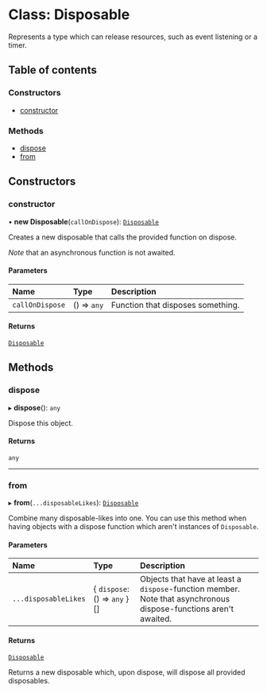 # Class: Disposable

Represents a type which can release resources, such
as event listening or a timer.

## Table of contents

### Constructors

- [constructor](Disposable.md#constructor)

### Methods

- [dispose](Disposable.md#dispose)
- [from](Disposable.md#from)

## Constructors

### constructor

• **new Disposable**(`callOnDispose`): [`Disposable`](Disposable.md)

Creates a new disposable that calls the provided function
on dispose.

_Note_ that an asynchronous function is not awaited.

#### Parameters

| Name            | Type        | Description                       |
| :-------------- | :---------- | :-------------------------------- |
| `callOnDispose` | () => `any` | Function that disposes something. |

#### Returns

[`Disposable`](Disposable.md)

## Methods

### dispose

▸ **dispose**(): `any`

Dispose this object.

#### Returns

`any`

---

### from

▸ **from**(`...disposableLikes`): [`Disposable`](Disposable.md)

Combine many disposable-likes into one. You can use this method when having objects with
a dispose function which aren't instances of `Disposable`.

#### Parameters

| Name                 | Type                          | Description                                                                                                      |
| :------------------- | :---------------------------- | :--------------------------------------------------------------------------------------------------------------- |
| `...disposableLikes` | \{ `dispose`: () => `any` }[] | Objects that have at least a `dispose`-function member. Note that asynchronous dispose-functions aren't awaited. |

#### Returns

[`Disposable`](Disposable.md)

Returns a new disposable which, upon dispose, will
dispose all provided disposables.
